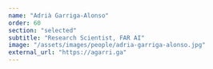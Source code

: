 ```yaml
---
name: "Adrià Garriga-Alonso"
order: 60
section: "selected"
subtitle: "Research Scientist, FAR AI"
image: "/assets/images/people/adria-garriga-alonso.jpg"
external_url: "https://agarri.ga"
---
```

